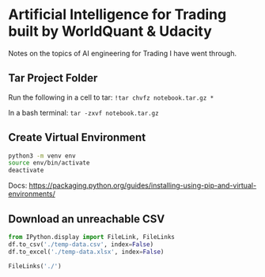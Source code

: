 # Artificial Intelligence for Trading built by WorldQuant & Udacity
Notes on the topics of AI engineering for Trading I have went through.


## Tar Project Folder
Run the following in a cell to tar:
``` !tar chvfz notebook.tar.gz * ```

In a bash terminal:
``` tar -zxvf notebook.tar.gz ```


## Create Virtual Environment
```sh
python3 -m venv env
source env/bin/activate
deactivate
```

Docs: https://packaging.python.org/guides/installing-using-pip-and-virtual-environments/


## Download an unreachable CSV
```python
from IPython.display import FileLink, FileLinks
df.to_csv('./temp-data.csv', index=False)
df.to_excel('./temp-data.xlsx', index=False)

FileLinks('./')
```


